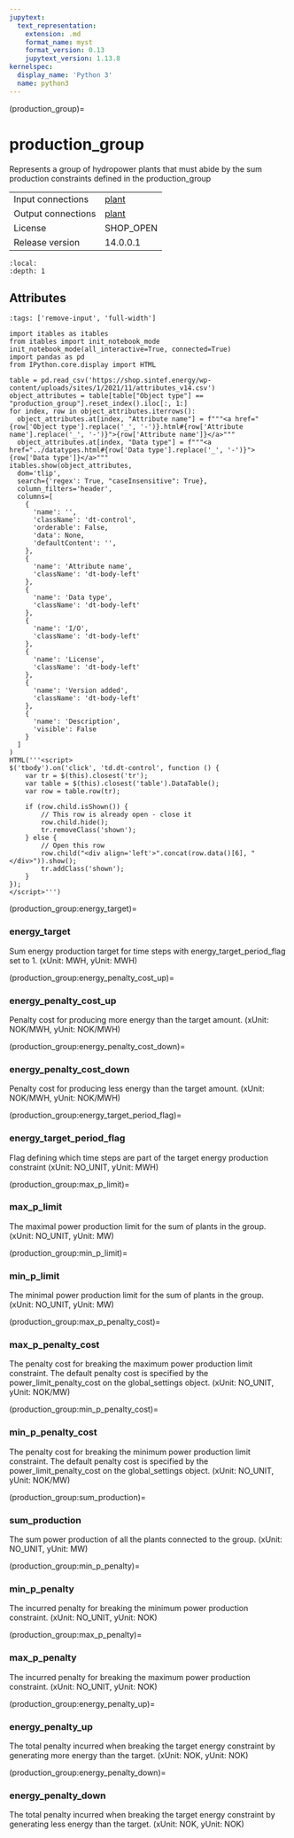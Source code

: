 ```yaml
---
jupytext:
  text_representation:
    extension: .md
    format_name: myst
    format_version: 0.13
    jupytext_version: 1.13.8
kernelspec:
  display_name: 'Python 3'
  name: python3
---
```


(production_group)=
# production_group
Represents a group of hydropower plants that must abide by the sum production constraints defined in the production_group 

|   |   |
|---|---|
|Input connections|<a href="plant.html">plant</a>|
|Output connections|<a href="plant.html">plant</a>|
|License|SHOP_OPEN|
|Release version|14.0.0.1|

```{contents}
:local:
:depth: 1
```







## Attributes
```{code-cell} ipython3
:tags: ['remove-input', 'full-width']

import itables as itables
from itables import init_notebook_mode
init_notebook_mode(all_interactive=True, connected=True)
import pandas as pd
from IPython.core.display import HTML

table = pd.read_csv('https://shop.sintef.energy/wp-content/uploads/sites/1/2021/11/attributes_v14.csv')
object_attributes = table[table["Object type"] == "production_group"].reset_index().iloc[:, 1:]
for index, row in object_attributes.iterrows():
  object_attributes.at[index, "Attribute name"] = f"""<a href="{row['Object type'].replace('_', '-')}.html#{row['Attribute name'].replace('_', '-')}">{row['Attribute name']}</a>"""
  object_attributes.at[index, "Data type"] = f"""<a href="../datatypes.html#{row['Data type'].replace('_', '-')}">{row['Data type']}</a>"""
itables.show(object_attributes,
  dom='tlip',
  search={'regex': True, "caseInsensitive": True},
  column_filters='header',
  columns=[
    {
      'name': '',
      'className': 'dt-control',
      'orderable': False,
      'data': None,
      'defaultContent': '',
    },
    {
      'name': 'Attribute name',
      'className': 'dt-body-left'
    },
    {
      'name': 'Data type',
      'className': 'dt-body-left'
    },
    {
      'name': 'I/O',
      'className': 'dt-body-left'
    },
    {
      'name': 'License',
      'className': 'dt-body-left'
    },
    {
      'name': 'Version added',
      'className': 'dt-body-left'
    },
    {
      'name': 'Description',
      'visible': False
    }
  ]
)
HTML('''<script>
$('tbody').on('click', 'td.dt-control', function () {
    var tr = $(this).closest('tr');
    var table = $(this).closest('table').DataTable();
    var row = table.row(tr);

    if (row.child.isShown()) {
        // This row is already open - close it
        row.child.hide();
        tr.removeClass('shown');
    } else {
        // Open this row
        row.child("<div align='left'>".concat(row.data()[6], "</div>")).show();
        tr.addClass('shown');
    }
});
</script>''')
```

(production_group:energy_target)=
### energy_target
Sum energy production target for time steps with energy_target_period_flag set to 1. (xUnit: MWH, yUnit: MWH)


(production_group:energy_penalty_cost_up)=
### energy_penalty_cost_up
Penalty cost for producing more energy than the target amount. (xUnit: NOK/MWH, yUnit: NOK/MWH)


(production_group:energy_penalty_cost_down)=
### energy_penalty_cost_down
Penalty cost for producing less energy than the target amount. (xUnit: NOK/MWH, yUnit: NOK/MWH)


(production_group:energy_target_period_flag)=
### energy_target_period_flag
Flag defining which time steps are part of the target energy production constraint (xUnit: NO_UNIT, yUnit: MWH)


(production_group:max_p_limit)=
### max_p_limit
The maximal power production limit for the sum of plants in the group. (xUnit: NO_UNIT, yUnit: MW)


(production_group:min_p_limit)=
### min_p_limit
The minimal power production limit for the sum of plants in the group. (xUnit: NO_UNIT, yUnit: MW)


(production_group:max_p_penalty_cost)=
### max_p_penalty_cost
The penalty cost for breaking the maximum power production limit constraint. The default penalty cost is specified by the power_limit_penalty_cost on the global_settings object. (xUnit: NO_UNIT, yUnit: NOK/MW)


(production_group:min_p_penalty_cost)=
### min_p_penalty_cost
The penalty cost for breaking the minimum power production limit constraint. The default penalty cost is specified by the power_limit_penalty_cost on the global_settings object. (xUnit: NO_UNIT, yUnit: NOK/MW)


(production_group:sum_production)=
### sum_production
The sum power production of all the plants connected to the group. (xUnit: NO_UNIT, yUnit: MW)


(production_group:min_p_penalty)=
### min_p_penalty
The incurred penalty for breaking the minimum power production constraint. (xUnit: NO_UNIT, yUnit: NOK)


(production_group:max_p_penalty)=
### max_p_penalty
The incurred penalty for breaking the maximum power production constraint. (xUnit: NO_UNIT, yUnit: NOK)


(production_group:energy_penalty_up)=
### energy_penalty_up
The total penalty incurred when breaking the target energy constraint by generating more energy than the target. (xUnit: NOK, yUnit: NOK)


(production_group:energy_penalty_down)=
### energy_penalty_down
The total penalty incurred when breaking the target energy constraint by generating less energy than the target. (xUnit: NOK, yUnit: NOK)


